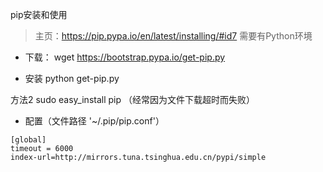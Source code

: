 pip安装和使用

> 主页：https://pip.pypa.io/en/latest/installing/#id7
> 需要有Python环境



- 下载： 
wget https://bootstrap.pypa.io/get-pip.py

- 安装 
python get-pip.py 

方法2 sudo easy_install pip （经常因为文件下载超时而失败）

- 配置（文件路径 '~/.pip/pip.conf'）
````
[global]
timeout = 6000 
index-url=http://mirrors.tuna.tsinghua.edu.cn/pypi/simple
````


